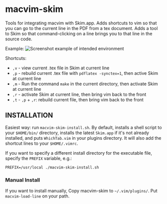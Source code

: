 macvim-skim
===========

Tools for integrating macvim with Skim.app.  Adds shortcuts to vim so that you can go to the current line in the PDF from a tex document.
Adds a tool to Skim so that command-clicking on a line brings you to that line in the source code.

Example:
![Screenshot example of intended environment](https://raw.github.com/keflavich/macvim-skim/master/macvim-skim/test/Example_MacvimSkim.png "Screenshot")

Shortcuts:
 * `,v` - view current .tex file in Skim at current line
 * `,p` - rebuild current .tex file with `pdflatex -synctex=1`, then active Skim at current line
 * `,m` - Run the command `make` in the current directory, then activate Skim at current line
 * `,r` - activate Skim at current line, then bring vim back to the front
 * `,t` - `,p` + `,r`: rebuild current file, then bring vim back to the front


INSTALLATION
------------
Easiest way: run `macvim-skim-install.sh`.  By default, installs a shell script
to your `$HOME/bin/` directory, installs the latest `Skim.app` if it's not already
installed, and puts `WhichTab.vim` in your plugins directory.  It will also add
the shortcut lines to your `$HOME/.vimrc`.

If you want to specify a different install directory for the executable file, specify the
`PREFIX` variable, e.g.:

`PREFIX=/usr/local ./macvim-skim-install.sh`

### Manual Install ###
If you want to install manually, Copy macvim-skim to `~/.vim/plugins/`.  Put
`macvim-load-line` on your path.
